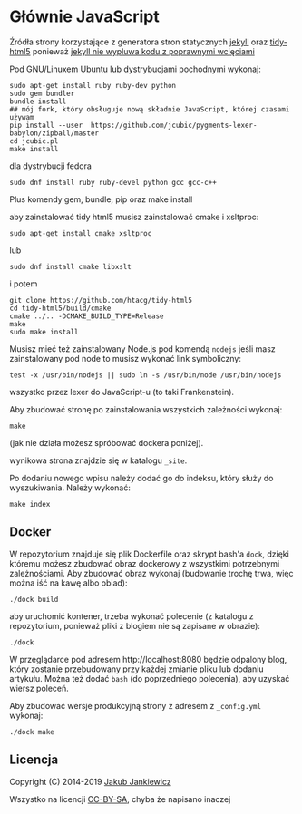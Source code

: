 # Głównie JavaScript

Źródła strony korzystające z generatora stron statycznych [jekyll](http://jekyllrb.com/)
oraz [tidy-html5](https://github.com/htacg/tidy-html5) ponieważ
[jekyll nie wypluwa kodu z poprawnymi wcięciami](https://github.com/jekyll/jekyll/issues/2640)

Pod GNU/Linuxem Ubuntu lub dystrybucjami pochodnymi wykonaj:

```
sudo apt-get install ruby ruby-dev python
sudo gem bundler
bundle install
## mój fork, który obsługuje nową składnie JavaScript, której czasami używam
pip install --user  https://github.com/jcubic/pygments-lexer-babylon/zipball/master
cd jcubic.pl
make install
```

dla dystrybucji fedora

```
sudo dnf install ruby ruby-devel python gcc gcc-c++
```

Plus komendy gem, bundle, pip oraz make install

aby zainstalować tidy html5 musisz zainstalować cmake i xsltproc:

```
sudo apt-get install cmake xsltproc
```

lub

```
sudo dnf install cmake libxslt
```

i potem

```
git clone https://github.com/htacg/tidy-html5
cd tidy-html5/build/cmake
cmake ../.. -DCMAKE_BUILD_TYPE=Release
make
sudo make install
```

Musisz mieć też zainstalowany Node.js pod komendą `nodejs` jeśli masz zainstalowany pod node
to musisz wykonać link symboliczny:

```
test -x /usr/bin/nodejs || sudo ln -s /usr/bin/node /usr/bin/nodejs
```

wszystko przez lexer do JavaScript-u (to taki Frankenstein).


Aby zbudować stronę po zainstalowania wszystkich zależności wykonaj:

```
make
```

(jak nie działa możesz spróbować dockera poniżej).

wynikowa strona znajdzie się w katalogu `_site`.


Po dodaniu nowego wpisu należy dodać go do indeksu, który służy do wyszukiwania. Należy wykonać:

```
make index
```

## Docker

W repozytorium znajduje się plik Dockerfile oraz skrypt bash'a `dock`, dzięki któremu
możesz zbudować obraz dockerowy z wszystkimi potrzebnymi zależnościami. Aby zbudować obraz
wykonaj (budowanie trochę trwa, więc można iść na kawę albo obiad):

```
./dock build
```

aby uruchomić kontener, trzeba wykonać polecenie (z katalogu z repozytorium, ponieważ
pliki z blogiem nie są zapisane w obrazie):

```
./dock
```

W przeglądarce pod adresem http://localhost:8080 będzie odpalony blog, który zostanie
przebudowany przy każdej zmianie pliku lub dodaniu artykułu. Można też dodać
`bash` (do poprzedniego polecenia), aby uzyskać wiersz poleceń.

Aby zbudować wersje produkcyjną strony z adresem z `_config.yml` wykonaj:

```
./dock make
```

## Licencja

Copyright (C) 2014-2019 [Jakub Jankiewicz](https://jcubic.pl/jakub-jankiewicz)

Wszystko na licencji [CC-BY-SA](https://creativecommons.org/licenses/by-sa/4.0/),
chyba że napisano inaczej
